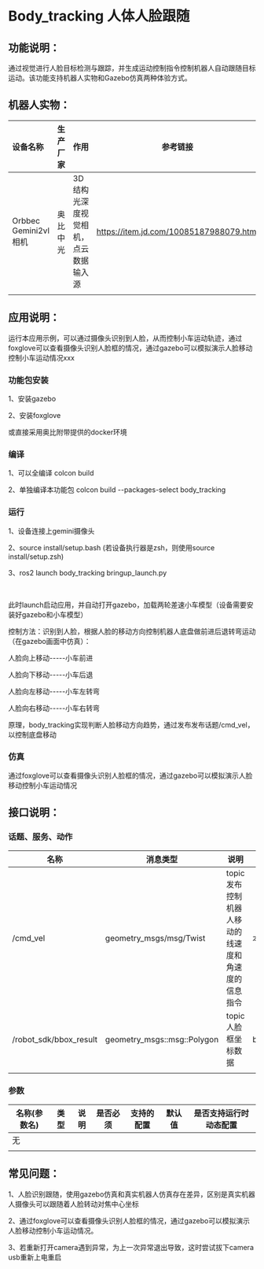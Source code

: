 # Body_tracking 人体人脸跟随

## 功能说明：

通过视觉进行人脸目标检测与跟踪，并生成运动控制指令控制机器人自动跟随目标运动。该功能支持机器人实物和Gazebo仿真两种体验方式。

## 机器人实物：


| 设备名称             | 生产厂家 | 作用                                 | 参考链接                                |
| :--------------------- | ---------- | -------------------------------------- | ----------------------------------------- |
| Orbbec Gemini2vl相机 | 奥比中光 | 3D结构光深度视觉相机，点云数据输入源 | https://item.jd.com/10085187988079.html |
|                      |          |                                      |                                         |

## 应用说明：

运行本应用示例，可以通过摄像头识别到人脸，从而控制小车运动轨迹，通过foxglove可以查看摄像头识别人脸框的情况，通过gazebo可以模拟演示人脸移动控制小车运动情况xxx

### 功能包安装

1、安装gazebo

2、安装foxglove

或直接采用奥比附带提供的docker环境

### 编译

1、可以全编译 colcon build

2、单独编译本功能包 colcon build --packages-select body_tracking

### 运行

1、设备连接上gemini摄像头

2、source install/setup.bash  (若设备执行器是zsh，则使用source install/setup.zsh)

3、ros2 launch body_tracking bringup_launch.py

<br>

此时launch启动应用，并自动打开gazebo，加载两轮差速小车模型（设备需要安装好gazebo和小车模型）

控制方法：识别到人脸，根据人脸的移动方向控制机器人底盘做前进后退转弯运动（在gazebo画面中仿真）：

人脸向上移动-----小车前进

人脸向下移动-----小车后退

人脸向左移动-----小车左转弯

人脸向右移动-----小车右转弯

原理，body_tracking实现判断人脸移动方向趋势，通过发布发布话题/cmd_vel，以控制底盘移动

### 仿真

通过foxglove可以查看摄像头识别人脸框的情况，通过gazebo可以模拟演示人脸移动控制小车运动情况

## 接口说明：

### 话题、服务、动作


| 名称                   | 消息类型                    | 说明                                              | 发起端            | 接收端         |
| ------------------------ | ----------------------------- | --------------------------------------------------- | ------------------- | ---------------- |
| /cmd_vel               | geometry_msgs/msg/Twist     | topic发布控制机器人移动的线速度和角速度的信息指令 | 本模块            | base controler |
| /robot_sdk/bbox_result | geometry_msgs::msg::Polygon | topic人脸框坐标数据                               | body_tracking_alg | 本模块         |
|                        |                             |                                                   |                   |                |

### 参数


| 名称(参数名) | 类型 | 说明 | 是否必须 | 支持的配置 | 默认值 | 是否支持运行时动态配置 |
| -------------- | ------ | ------ | ---------- | ------------ | -------- | ------------------------ |
| 无           |      |      |          |            |        |                        |
|              |      |      |          |            |        |                        |

## 常见问题：

1、人脸识别跟随，使用gazebo仿真和真实机器人仿真存在差异，区别是真实机器人摄像头可以跟随着人脸转动对焦中心坐标

2、通过foxglove可以查看摄像头识别人脸框的情况，通过gazebo可以模拟演示人脸移动控制小车运动情况。

3、若重新打开camera遇到异常，为上一次异常退出导致，这时尝试拔下camera usb重新上电重启
